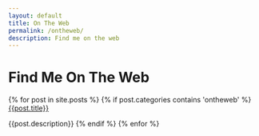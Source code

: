 ```yaml
---
layout: default
title: On The Web
permalink: /ontheweb/
description: Find me on the web
---
```


# Find Me On The Web

{% for post in site.posts %}
  {% if post.categories contains 'ontheweb' %}
[{{post.title}}]({{post.url}})

{{post.description}}
  {% endif %}
{% enfor %}
